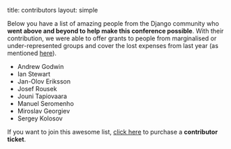title: contributors
layout: simple

Below you have a list of amazing people from the Django community who **went above and beyond to help make this conference possible**. With their contribution, we were able to offer grants to people from marginalised or under-represented groups and cover the lost expenses from last year (as mentioned [here](/about/tickets/)).

- Andrew Godwin
- Ian Stewart
- Jan-Olov Eriksson
- Josef Rousek
- Jouni Tapiovaara
- Manuel Seromenho
- Miroslav Georgiev
- Sergey Kolosov

If you want to join this awesome list, [click here](/about/tickets/) to purchase a **contributor ticket**.
